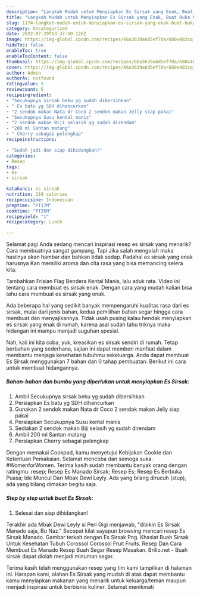 ```yaml
---
description: "Langkah Mudah untuk Menyiapkan Es Sirsak yang Enak, Buat Buka Puasa Lezat Sekali"
title: "Langkah Mudah untuk Menyiapkan Es Sirsak yang Enak, Buat Buka Puasa Lezat Sekali"
slug: 1174-langkah-mudah-untuk-menyiapkan-es-sirsak-yang-enak-buat-buka-puasa-lezat-sekali
category: Uncategorized
date: 2022-07-29T13:37:10.126Z
image: https://img-global.cpcdn.com/recipes/66a3639a6d5ef70a/680x482cq70/es-sirsak-foto-resep-utama.jpg
hideToc: false
enableToc: true
enableTocContent: false
thumbnail: https://img-global.cpcdn.com/recipes/66a3639a6d5ef70a/680x482cq70/es-sirsak-foto-resep-utama.jpg
cover: https://img-global.cpcdn.com/recipes/66a3639a6d5ef70a/680x482cq70/es-sirsak-foto-resep-utama.jpg
author: Admin
authorAv: notfound
ratingvalue: 5
reviewcount: 5
recipeingredient:
- "Secukupnya sirsak beku yg sudah dibersihkan"
- " Es batu yg SDH dihancurkan"
- "2 sendok makan Nata dr Coco 2 sendok makan Jelly siap pakai"
- "Secukupnya Susu kental manis"
- "2 sendok makan Biji selasih yg sudah direndam"
- "200 ml Santan matang"
- " Cherry sebagai pelengkap"
recipeinstructions:

- "Sudah jadi dan siap dihidangkan!"
categories:
- Resep
tags:
- es
- sirsak

katakunci: es sirsak 
nutrition: 219 calories
recipecuisine: Indonesian
preptime: "PT17M"
cooktime: "PT35M"
recipeyield: "1"
recipecategory: Lunch

---
```



Selamat pagi Anda sedang mencari inspirasi resep es sirsak yang menarik? Cara membuatnya sangat gampang. Tapi Jika salah mengolah maka hasilnya akan hambar dan bahkan tidak sedap. Padahal es sirsak yang enak harusnya Kan memiliki aroma dan cita rasa yang bisa memancing selera kita.


Tambahkan Frisian Flag Bendera Kental Manis, lalu aduk rata. Video ini tentang cara membuat es sirsak enak. Dengan cara yang mudah kalian bisa tahu cara membuat es sirsak yang enak.

Ada beberapa hal yang sedikit banyak mempengaruhi kualitas rasa dari es sirsak, mulai dari jenis bahan, kedua pemilihan bahan segar hingga cara membuat dan menyajikannya. Tidak usah pusing kalau hendak menyiapkan es sirsak yang enak di rumah, karena asal sudah tahu triknya maka hidangan ini mampu menjadi suguhan spesial.


Nah, kali ini kita coba, yuk, kreasikan es sirsak sendiri di rumah. Tetap berbahan yang sederhana, sajian ini dapat memberi manfaat dalam membantu menjaga kesehatan tubuhmu sekeluarga. Anda dapat membuat Es Sirsak menggunakan 7 bahan dan 0 tahap pembuatan. Berikut ini cara untuk membuat hidangannya.

<!--inarticleads1-->

##### Bahan-bahan dan bumbu yang diperlukan untuk menyiapkan Es Sirsak:

1. Ambil Secukupnya sirsak beku yg sudah dibersihkan
1. Persiapkan  Es batu yg SDH dihancurkan
1. Gunakan 2 sendok makan Nata dr Coco 2 sendok makan Jelly siap pakai
1. Persiapkan Secukupnya Susu kental manis
1. Sediakan 2 sendok makan Biji selasih yg sudah direndam
1. Ambil 200 ml Santan matang
1. Persiapkan  Cherry sebagai pelengkap


Dengan memakai Cookpad, kamu menyetujui Kebijakan Cookie dan Ketentuan Pemakaian. Selamat mencoba dan semoga suka. #WomenforWomen. Terima kasih sudah membantu banyak orang dengan ratingmu. resep; Resep Es Manado Sirsak; Resep Es; Resep Es Berbuka Puasa; Ide Muncul Dari Mbak Dewi Leyly. Ada yang bilang dirucuh (stup), ada yang bilang dimakan begitu saja. 

<!--inarticleads2-->

##### Step by step untuk buat Es Sirsak:


1. Selesai dan siap dihidangkan!

Terakhir ada Mbak Dewi Leyly si Peri Gigi menjawab, &#34;dibikin Es Sirsak Manado saja, Bu Naz.&#34; Secepat kilat sayapun browsing mencari resep Es Sirsak Manado. Gambar terkait dengan Es Sirsak Png. Khasiat Buah Sirsak Untuk Kesehatan Tubuh Corossol Corossol Fruit Fruits. Resep Dan Cara Membuat Es Manado Resep Buah Segar Resep Masakan. Brilio.net - Buah sirsak dapat diolah menjadi minuman segar. 

Terima kasih telah menggunakan resep yang tim kami tampilkan di halaman ini. Harapan kami, olahan Es Sirsak yang mudah di atas dapat membantu kamu menyiapkan makanan yang menarik untuk keluarga/teman maupun menjadi inspirasi untuk berbisnis kuliner. Selamat menikmati
